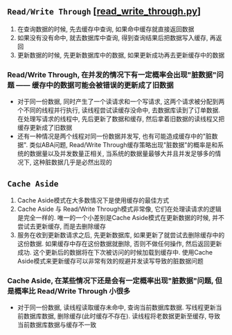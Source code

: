 ## **`Read/Write Through`**  [[read_write_through.py](./read_write_through.py)]
1. 在查询数据的时候, 先去缓存中查询, 如果命中缓存就直接返回数据
2. 如果没有没有命中, 就去数据库中查询, 得到查询结果后把数据写入缓存, 再返回
3. 更新数据的时候, 先更新数据库中的数据, 如果更新成功再去更新缓存中的数据

### Read/Write Through, 在并发的情况下有一定概率会出现"脏数据"问题 —— 缓存中的数据可能会被错误的更新成了旧数据
* 对于同一份数据, 同时产生了一个读请求和一个写请求, 这两个请求被分配到两个不同的线程并行执行, 读线程尝试读缓存没命中, 去数据库读到了订单数据. 在处理写请求的线程中, 先后更新了数据和缓存, 然后拿着旧数据的读线程又把缓存更新成了旧数据
* 还有一种情况是两个线程对同一份数据并发写, 也有可能造成缓存中的"脏数据". 类似ABA问题, Read/Write Through缓存策略出现"脏数据"的概率是和系统的数据量以及并发数量正相关, 当系统的数据量最够大并且并发足够多的情况下, 这种脏数据几乎是必然出现的

## **`Cache Aside`**  
1. Cache Aside模式在大多数情况下是使用缓存的最佳方式
2. Cache Aside 与 Read/Write Through模式非常像, 它们在处理读请求的逻辑是完全一样的. 唯一的一个小差别是Cache Aside模式在更新数据的时候, 并不尝试去更新缓存, 而是去删除缓存
3. 服务在收到更新数请求之后, 先更新数据库, 如果更新了就尝试去删除缓存中的这份数据. 如果缓存中存在这份数据就删除, 否则不做任何操作, 然后返回更新成功. 这个更新后的数据将在下次被访问的时候加载到缓存中. 使用Cache Aside模式来更新缓存可以非常有效的规避并发读写导致的脏数据问题

### Cache Aside, 在某些情况下还是会有一定概率出现"脏数据"问题, 但是概率比 Read/Write Through 小很多
* 对于同一份数据, 读线程读取缓存未命中, 查询当前数据库数据. 写线程更新当前数据库数据, 删除缓存(此时缓存不存在). 读线程将老数据更新至缓存, 导致当前数据库数据与缓存不一致